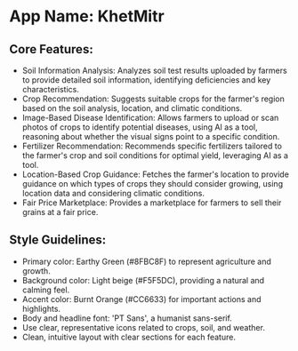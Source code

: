 # **App Name**: KhetMitr

## Core Features:

- Soil Information Analysis: Analyzes soil test results uploaded by farmers to provide detailed soil information, identifying deficiencies and key characteristics.
- Crop Recommendation: Suggests suitable crops for the farmer's region based on the soil analysis, location, and climatic conditions.
- Image-Based Disease Identification: Allows farmers to upload or scan photos of crops to identify potential diseases, using AI as a tool, reasoning about whether the visual signs point to a specific condition.
- Fertilizer Recommendation: Recommends specific fertilizers tailored to the farmer's crop and soil conditions for optimal yield, leveraging AI as a tool.
- Location-Based Crop Guidance: Fetches the farmer's location to provide guidance on which types of crops they should consider growing, using location data and considering climatic conditions.
- Fair Price Marketplace: Provides a marketplace for farmers to sell their grains at a fair price.

## Style Guidelines:

- Primary color: Earthy Green (#8FBC8F) to represent agriculture and growth.
- Background color: Light beige (#F5F5DC), providing a natural and calming feel.
- Accent color: Burnt Orange (#CC6633) for important actions and highlights.
- Body and headline font: 'PT Sans', a humanist sans-serif.
- Use clear, representative icons related to crops, soil, and weather.
- Clean, intuitive layout with clear sections for each feature.